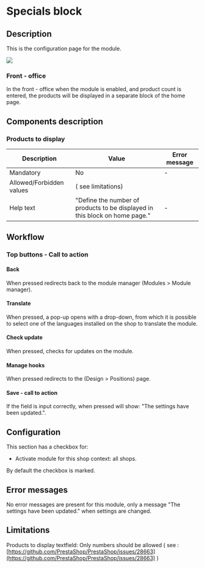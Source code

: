 # Specials block

## Description

This is the configuration page for the module.

![](<../../../../../.gitbook/assets/Screenshot 2022-06-02 at 16-38-33 Module Manager • test.png>)

### Front - office

In the front - office when the module is enabled, and product count is entered, the products will be displayed in a separate block of the home page.

## Components description

####

### Products to display

| Description              | Value                                                                       | Error message |
| ------------------------ | --------------------------------------------------------------------------- | ------------- |
| Mandatory                | No                                                                          | -             |
| Allowed/Forbidden values | ( see limitations)                                                          |               |
| Help text                | "Define the number of products to be displayed in this block on home page." | -             |

## Workflow

### Top buttons - Call to action

#### **Back**

When pressed redirects back to the module manager (Modules > Module manager).

#### &#x20; **Translate**

When pressed, a pop-up opens with a drop-down, from which it is possible to select one of the languages installed on the shop to translate the module.

#### &#x20;**Check update**

When pressed, checks for updates on the module.

#### &#x20; **Manage hooks**

When pressed redirects to the (Design > Positions) page.



#### **Save - call to action**



If the field is input correctly, when pressed will show: "The settings have been updated.".

## Configuration

This section has a checkbox for:

* Activate module for this shop context: all shops.

By default the checkbox is marked.

## Error messages

No error messages are present for this module, only a message "The settings have been updated." when settings are changed.



## Limitations

Products to display textfield: Only numbers should be allowed ( see : [https://github.com/PrestaShop/PrestaShop/issues/28663](https://github.com/PrestaShop/PrestaShop/issues/28663) )&#x20;
